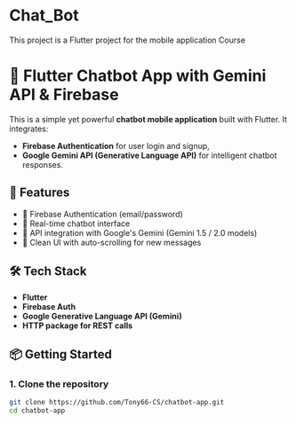 # Chat_Bot
This project is a Flutter project for the mobile application Course

# 🧠 Flutter Chatbot App with Gemini API & Firebase

This is a simple yet powerful **chatbot mobile application** built with Flutter. It integrates:
- **Firebase Authentication** for user login and signup,
- **Google Gemini API (Generative Language API)** for intelligent chatbot responses.

## 🚀 Features

- 🔐 Firebase Authentication (email/password)
- 💬 Real-time chatbot interface
- 📡 API integration with Google's Gemini (Gemini 1.5 / 2.0 models)
- 🎨 Clean UI with auto-scrolling for new messages

## 🛠️ Tech Stack

- **Flutter**
- **Firebase Auth**
- **Google Generative Language API (Gemini)**
- **HTTP package for REST calls**

## 📦 Getting Started

### 1. Clone the repository

```bash
git clone https://github.com/Tony66-CS/chatbot-app.git
cd chatbot-app
